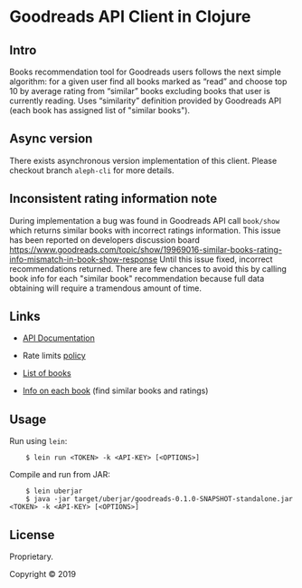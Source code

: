# Goodreads API Client in Clojure

## Intro

Books recommendation tool for Goodreads users follows the next simple algorithm:
for a given user find all books marked as “read” and choose top 10 by average rating from “similar”
books excluding books that user is currently reading. Uses “similarity” definition provided by
Goodreads API (each book has assigned list of "similar books").

## Async version

There exists asynchronous version implementation of this client. Please checkout branch `aleph-cli` for more details.

## Inconsistent rating information note

During implementation a bug was found in Goodreads API call `book/show` which returns similar books with incorrect 
ratings information. This issue has been reported on developers discussion board https://www.goodreads.com/topic/show/19969016-similar-books-rating-info-mismatch-in-book-show-response
Until this issue fixed, incorrect recommendations returned. There are few chances to avoid this by calling book info for each "similar book" recommendation because full data obtaining will require a tramendous amount of time.

## Links

* [API Documentation](https://www.goodreads.com/api/index)

* Rate limits [policy](https://www.goodreads.com/topic/show/17540788-what-s-rate-limit-of-your-api#comment_141992829)

* [List of books](https://www.goodreads.com/api/index#reviews.list)

* [Info on each book](https://www.goodreads.com/api/index#book.show) (find similar books and ratings)

## Usage

Run using `lein`:

```shell
    $ lein run <TOKEN> -k <API-KEY> [<OPTIONS>]
```

Compile and run from JAR:

```shell
    $ lein uberjar
    $ java -jar target/uberjar/goodreads-0.1.0-SNAPSHOT-standalone.jar <TOKEN> -k <API-KEY> [<OPTIONS>]
```

## License

Proprietary.

Copyright © 2019